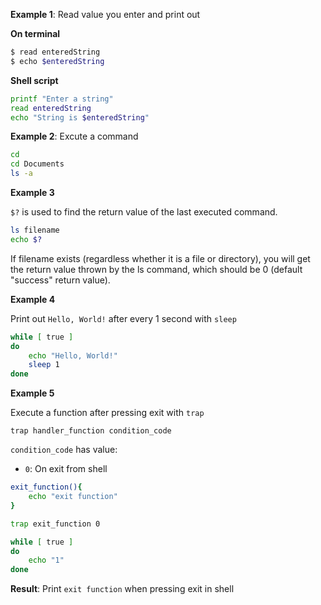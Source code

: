 **Example 1**: Read value you enter and print out

**On terminal**

```bash
$ read enteredString
$ echo $enteredString
```

**Shell script**

```sh
printf "Enter a string"
read enteredString
echo "String is $enteredString"
```

**Example 2**: Excute a command

```sh
cd
cd Documents
ls -a
```

**Example 3**

``$?`` is used to find the return value of the last executed command. 

```sh
ls filename
echo $?
```

If filename exists (regardless whether it is a file or directory), you will get the return value thrown by the ls command, which should be 0 (default "success" return value).

**Example 4**

Print out ``Hello, World!`` after every 1 second with ``sleep``

```sh
while [ true ]
do
	echo "Hello, World!"
	sleep 1
done
```

**Example 5**

Execute a function after pressing exit with ``trap``

``trap handler_function condition_code``

``condition_code`` has value:

* ``0``: On exit from shell

```sh
exit_function(){
	echo "exit function"
}

trap exit_function 0

while [ true ]
do
	echo "1"
done	
```

**Result**: Print ``exit function`` when pressing exit in shell
